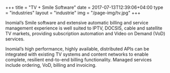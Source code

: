 +++
title = "TV + Smile Software"
date = 2017-07-13T12:39:06+04:00
type = "industries"
layout = "industrie"
img = "/page-img/tv.jpg"
+++

Inomial’s Smile software and extensive automatic billing and service management experience is well suited to IPTV, DOCSIS, cable and satellite TV markets, providing subscription automation and Video on Demand (VoD) services.

Inomial’s high performance, highly available, distributed APIs can be integrated with existing TV systems and content networks to enable complete, resilient end-to-end billing functionality. Managed services include ordering, VoD, billing and invoicing.